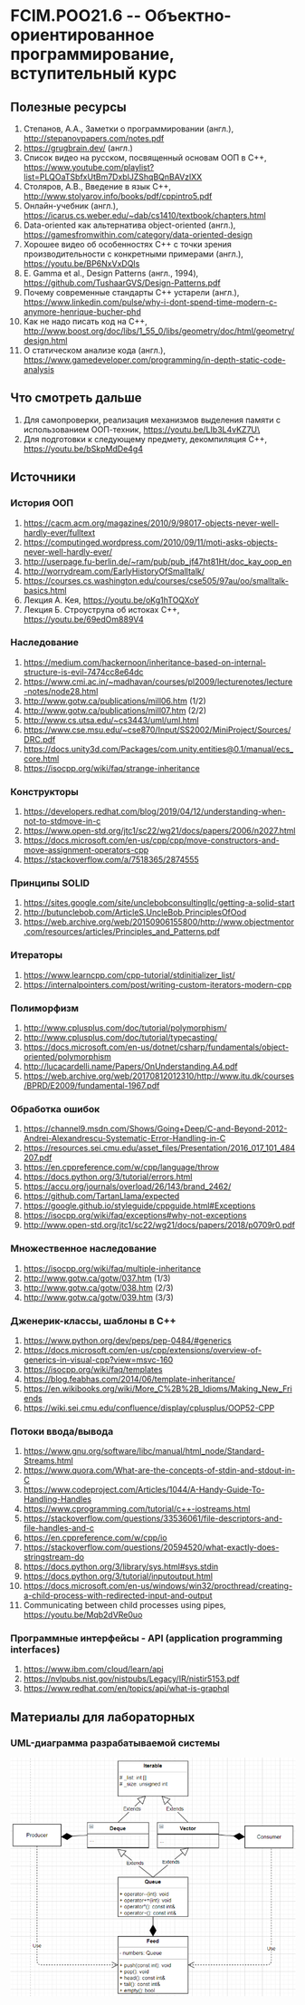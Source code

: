 # FCIM.POO21.6 -- Объектно-ориентированное программирование, вступительный курс

## Полезные ресурсы

1. Степанов, А.А., Заметки о программировании (англ.), http://stepanovpapers.com/notes.pdf
2. https://grugbrain.dev/ (англ.)
3. Список видео на русском, посвященный основам ООП в С++, https://www.youtube.com/playlist?list=PLQOaTSbfxUtBm7DxblJZShqBQnBAVzlXX
4. Столяров, А.В., Введение в язык С++, http://www.stolyarov.info/books/pdf/cppintro5.pdf
5. Онлайн-учебник (англ.), https://icarus.cs.weber.edu/~dab/cs1410/textbook/chapters.html
6. Data-oriented как альтернатива object-oriented (англ.), https://gamesfromwithin.com/category/data-oriented-design
7. Хорошее видео об особенностях С++ с точки зрения производительности с конкретными примерами (англ.), https://youtu.be/BP6NxVxDQIs
8. E. Gamma et al., Design Patterns (англ., 1994), https://github.com/TushaarGVS/Design-Patterns.pdf
9. Почему современные стандарты С++ устарели (англ.), https://www.linkedin.com/pulse/why-i-dont-spend-time-modern-c-anymore-henrique-bucher-phd
10. Как не надо писать код на С++, http://www.boost.org/doc/libs/1_55_0/libs/geometry/doc/html/geometry/design.html
11. О статическом анализе кода (англ.), https://www.gamedeveloper.com/programming/in-depth-static-code-analysis

## Что смотреть дальше

1. Для самопроверки, реализация механизмов выделения памяти с использованием ООП-техник, https://youtu.be/LIb3L4vKZ7U\
2. Для подготовки к следующему предмету, декомпиляция С++, https://youtu.be/bSkpMdDe4g4

## Источники
### История ООП
1. https://cacm.acm.org/magazines/2010/9/98017-objects-never-well-hardly-ever/fulltext
2. https://computinged.wordpress.com/2010/09/11/moti-asks-objects-never-well-hardly-ever/
3. http://userpage.fu-berlin.de/~ram/pub/pub_jf47ht81Ht/doc_kay_oop_en
4. http://worrydream.com/EarlyHistoryOfSmalltalk/
5. https://courses.cs.washington.edu/courses/cse505/97au/oo/smalltalk-basics.html
6. Лекция А. Кея, https://youtu.be/oKg1hTOQXoY
7. Лекция Б. Строуструпа об истоках С++, https://youtu.be/69edOm889V4

### Наследование
1. https://medium.com/hackernoon/inheritance-based-on-internal-structure-is-evil-7474cc8e64dc
2. https://www.cmi.ac.in/~madhavan/courses/pl2009/lecturenotes/lecture-notes/node28.html
3. http://www.gotw.ca/publications/mill06.htm (1/2)
4. http://www.gotw.ca/publications/mill07.htm (2/2)
5. http://www.cs.utsa.edu/~cs3443/uml/uml.html
6. https://www.cse.msu.edu/~cse870/Input/SS2002/MiniProject/Sources/DRC.pdf
7. https://docs.unity3d.com/Packages/com.unity.entities@0.1/manual/ecs_core.html
8. https://isocpp.org/wiki/faq/strange-inheritance

### Конструкторы
1. https://developers.redhat.com/blog/2019/04/12/understanding-when-not-to-stdmove-in-c
2. https://www.open-std.org/jtc1/sc22/wg21/docs/papers/2006/n2027.html
3. https://docs.microsoft.com/en-us/cpp/cpp/move-constructors-and-move-assignment-operators-cpp
4. https://stackoverflow.com/a/7518365/2874555

### Принципы SOLID
1. https://sites.google.com/site/unclebobconsultingllc/getting-a-solid-start
2. http://butunclebob.com/ArticleS.UncleBob.PrinciplesOfOod
3. https://web.archive.org/web/20150906155800/http://www.objectmentor.com/resources/articles/Principles_and_Patterns.pdf

### Итераторы
1. https://www.learncpp.com/cpp-tutorial/stdinitializer_list/
2. https://internalpointers.com/post/writing-custom-iterators-modern-cpp

### Полиморфизм
1. http://www.cplusplus.com/doc/tutorial/polymorphism/
2. http://www.cplusplus.com/doc/tutorial/typecasting/
3. https://docs.microsoft.com/en-us/dotnet/csharp/fundamentals/object-oriented/polymorphism
4. http://lucacardelli.name/Papers/OnUnderstanding.A4.pdf
5. https://web.archive.org/web/20170812012310/http://www.itu.dk/courses/BPRD/E2009/fundamental-1967.pdf

### Обработка ошибок
1. https://channel9.msdn.com/Shows/Going+Deep/C-and-Beyond-2012-Andrei-Alexandrescu-Systematic-Error-Handling-in-C
2. https://resources.sei.cmu.edu/asset_files/Presentation/2016_017_101_484207.pdf
3. https://en.cppreference.com/w/cpp/language/throw
4. https://docs.python.org/3/tutorial/errors.html
5. https://accu.org/journals/overload/26/143/brand_2462/
6. https://github.com/TartanLlama/expected
7. https://google.github.io/styleguide/cppguide.html#Exceptions
8. https://isocpp.org/wiki/faq/exceptions#why-not-exceptions
9. http://www.open-std.org/jtc1/sc22/wg21/docs/papers/2018/p0709r0.pdf

### Множественное наследование
1. https://isocpp.org/wiki/faq/multiple-inheritance
2. http://www.gotw.ca/gotw/037.htm (1/3)
3. http://www.gotw.ca/gotw/038.htm (2/3)
4. http://www.gotw.ca/gotw/039.htm (3/3)

### Дженерик-классы, шаблоны в С++
1. https://www.python.org/dev/peps/pep-0484/#generics
2. https://docs.microsoft.com/en-us/cpp/extensions/overview-of-generics-in-visual-cpp?view=msvc-160
3. https://isocpp.org/wiki/faq/templates
4. https://blog.feabhas.com/2014/06/template-inheritance/
5. https://en.wikibooks.org/wiki/More_C%2B%2B_Idioms/Making_New_Friends
6. https://wiki.sei.cmu.edu/confluence/display/cplusplus/OOP52-CPP

### Потоки ввода/вывода
1. https://www.gnu.org/software/libc/manual/html_node/Standard-Streams.html
2. https://www.quora.com/What-are-the-concepts-of-stdin-and-stdout-in-C
3. https://www.codeproject.com/Articles/1044/A-Handy-Guide-To-Handling-Handles
4. https://www.cprogramming.com/tutorial/c++-iostreams.html
5. https://stackoverflow.com/questions/33536061/file-descriptors-and-file-handles-and-c
6. https://en.cppreference.com/w/cpp/io
7. https://stackoverflow.com/questions/20594520/what-exactly-does-stringstream-do
8. https://docs.python.org/3/library/sys.html#sys.stdin
9. https://docs.python.org/3/tutorial/inputoutput.html
10. https://docs.microsoft.com/en-us/windows/win32/procthread/creating-a-child-process-with-redirected-input-and-output
11. Communicating between child processes using pipes, https://youtu.be/Mqb2dVRe0uo

### Программные интерфейсы - API (application programming interfaces)
1. https://www.ibm.com/cloud/learn/api
2. https://nvlpubs.nist.gov/nistpubs/Legacy/IR/nistir5153.pdf
3. https://www.redhat.com/en/topics/api/what-is-graphql

## Материалы для лабораторных
### UML-диаграмма разрабатываемой системы
![diagram](https://raw.githubusercontent.com/AbsoluteVirtue/fcim_poo_21.6/2021/docs/diag_5.png?raw=true)
